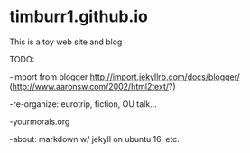 # timburr1.github.io
This is a toy web site and blog

TODO:

-import from blogger http://import.jekyllrb.com/docs/blogger/ (http://www.aaronsw.com/2002/html2text/?)

-re-organize: eurotrip, fiction, OU talk...

-yourmorals.org

-about: markdown w/ jekyll on ubuntu 16, etc.

